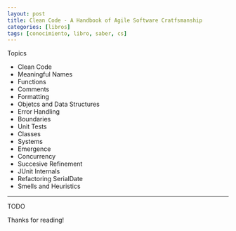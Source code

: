 ```yaml
---
layout: post
title: Clean Code - A Handbook of Agile Software Cratfsmanship
categories: [libros]
tags: [conocimiento, libro, saber, cs]
---
```


<!--Resumen-->

Topics 

- Clean Code
- Meaningful Names
- Functions
- Comments
- Formatting
- Objetcs and Data Structures
- Error Handling
- Boundaries
- Unit Tests
- Classes
- Systems
- Emergence
- Concurrency
- Succesive Refinement
- JUnit Internals
- Refactoring SerialDate
- Smells and Heuristics

---

<!--more-->
TODO
  
Thanks for reading!